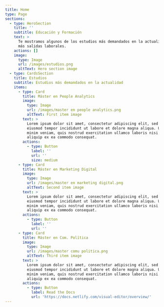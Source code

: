 ```yaml
---
title: Home
type: Page
sections:
  - type: HeroSection
    title: ''
    subtitle: Educación y Formación
    text: >
      Te mostramos algunos de los estudios más demandados en la actualidad y con
      más salidas laborales. 
    actions: []
    image:
      type: Image
      url: /images/estudios.png
      altText: Hero section image
  - type: CardsSection
    title: Estudios
    subtitle: Estudios más demandados en la actualidad
    items:
      - type: Card
        title: Máster en People Analytics
        image:
          type: Image
          url: /images/master en people analytics.png
          altText: First item image
        text: >
          Lorem ipsum dolor sit amet, consectetur adipiscing elit, sed do
          eiusmod tempor incididunt ut labore et dolore magna aliqua. Ut enim ad
          minim veniam, quis nostrud exercitation ullamco laboris nisi ut
          aliquip ex ea commodo consequat.
        actions:
          - type: Button
            label: ''
            url: ''
            size: medium
      - type: Card
        title: Máster en Marketing Digital
        image:
          type: Image
          url: /images/master en marketing digital.png
          altText: Second item image
        text: >
          Lorem ipsum dolor sit amet, consectetur adipiscing elit, sed do
          eiusmod tempor incididunt ut labore et dolore magna aliqua. Ut enim ad
          minim veniam, quis nostrud exercitation ullamco laboris nisi ut
          aliquip ex ea commodo consequat.
        actions:
          - type: Button
            label: ''
            url: ''
      - type: Card
        title: Máster en Com. Política
        image:
          type: Image
          url: /images/master comu politica.png
          altText: Third item image
        text: >
          Lorem ipsum dolor sit amet, consectetur adipiscing elit, sed do
          eiusmod tempor incididunt ut labore et dolore magna aliqua. Ut enim ad
          minim veniam, quis nostrud exercitation ullamco laboris nisi ut
          aliquip ex ea commodo consequat.
        actions:
          - type: Button
            label: Read the Docs
            url: 'https://docs.netlify.com/visual-editor/overview/'
---
```

